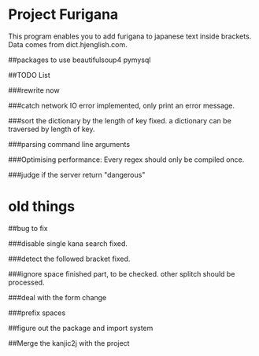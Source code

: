 # Project Furigana

This program enables you to add furigana to japanese text inside brackets.
Data comes from dict.hjenglish.com.

##packages to use
beautifulsoup4
pymysql


##TODO List

###rewrite now

###catch network IO error
implemented, only print an error message.

###sort the dictionary by the length of key
fixed. a dictionary can be traversed by length of key.

###parsing command line arguments

###Optimising performance:
Every regex should only be compiled once.

###judge if the server return "dangerous"

# old things

##bug to fix

###disable single kana search
fixed.

###detect the followed bracket
fixed.

###ignore space
finished part, to be checked.
other splitch should be processed.

###deal with the form change

###prefix spaces


##figure out the package and import system


##Merge the kanjic2j with the project
